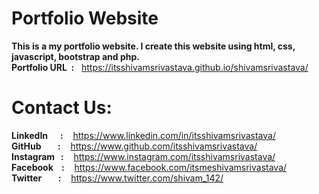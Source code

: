 # Portfolio Website

**This is a my portfolio website. I create this website using html, css, javascript, bootstrap and php.** 
<br> 
**Portfolio URL &nbsp;:** &nbsp; https://itsshivamsrivastava.github.io/shivamsrivastava/

# Contact Us:
**LinkedIn &nbsp;&nbsp;&nbsp;&nbsp;&nbsp;:** &nbsp;&nbsp; https://www.linkedin.com/in/itsshivamsrivastava/
<br>
**GitHub &nbsp;&nbsp;&nbsp;&nbsp;&nbsp;&nbsp;&nbsp;:** &nbsp;&nbsp; https://www.github.com/itsshivamsrivastava/
<br>
**Instagram &nbsp;&nbsp;:** &nbsp;&nbsp; https://www.instagram.com/itsshivamsrivastava/
<br>
**Facebook &nbsp;&nbsp;&nbsp;:** &nbsp;&nbsp; https://www.facebook.com/itsmeshivamsrivastava/
<br>
**Twitter &nbsp;&nbsp;&nbsp;&nbsp;&nbsp;&nbsp;&nbsp;:** &nbsp;&nbsp; https://www.twitter.com/shivam_142/

